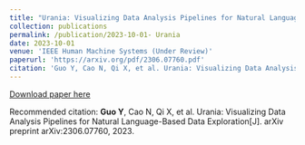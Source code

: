 ```yaml
---
title: "Urania: Visualizing Data Analysis Pipelines for Natural Language-Based Data Exploration"
collection: publications
permalink: /publication/2023-10-01- Urania
date: 2023-10-01
venue: 'IEEE Human Machine Systems (Under Review)'
paperurl: 'https://arxiv.org/pdf/2306.07760.pdf'
citation: 'Guo Y, Cao N, Qi X, et al. Urania: Visualizing Data Analysis Pipelines for Natural Language-Based Data Exploration[J]. arXiv preprint arXiv:2306.07760, 2023.'
---
```


<a href='https://arxiv.org/pdf/2306.07760.pdf'>Download paper here</a>

Recommended citation: **Guo Y**, Cao N, Qi X, et al. Urania: Visualizing Data Analysis Pipelines for Natural Language-Based Data Exploration[J]. arXiv preprint arXiv:2306.07760, 2023.